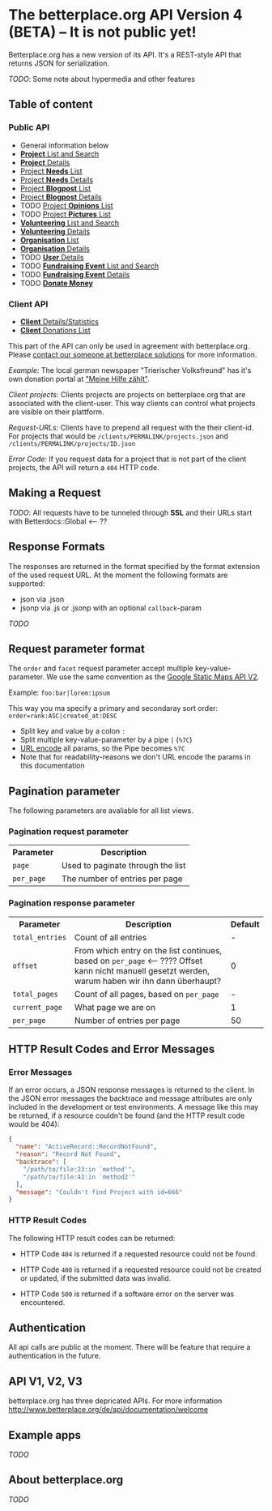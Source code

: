 # The betterplace.org API Version 4 (BETA) – It is not public yet!

Betterplace.org has a new version of its API. It's a REST-style API that returns
JSON for serialization.

*TODO*: Some note about hypermedia and other features


## Table of content

### Public API

* General information below
* [**Project** List and Search](sections/project_list.md)
* [**Project** Details](sections/project_details.md)
* [Project **Needs** List](sections/need_list.md)
* [Project **Needs** Details](sections/need_details.md)
* [Project **Blogpost** List](sections/blog_post_list.md)
* [Project **Blogpost** Details](sections/blog_post_details.md)
* TODO [Project **Opinions** List](sections/opinion_list.md)
* TODO [Project **Pictures** List](sections/picture_list.md)
* [**Volunteering** List and Search](sections/volunteering_list.md)
* [**Volunteering** Details](sections/volunteering_details.md)
* [**Organisation** List](sections/organisation_list.md)
* [**Organisation** Details](sections/organisation_details.md)
* TODO [**User** Details](sections/user_details.md)
* TODO [**Fundraising Event** List and Search](sections/fundraising_event_list.md)
* TODO [**Fundraising Event** Details](sections/fundraising_event_details.md)
* TODO [**Donate Money**](sections/donate_money.md)


### Client API

* [**Client** Details/Statistics](sections/client_details.md)
* [**Client** Donations List](sections/client_donation_list.md)

This part of the API can only be used in agreement with betterplace.org.
Please [contact our someone at betterplace solutions](http://www.betterplace-solutions.de/#buergerzeitung)
for more information.

*Example:* The local german newspaper "Trierischer Volksfreund"
has it's own donation portal at ["Meine Hilfe zählt"](http://www.volksfreund-servicecenter.de/projekte/).

*Client projects:* Clients projects are projects on betterplace.org that are
associated with the client-user. This way clients can control what projects
are visible on their plattform.

*Request-URLs:* Clients have to prepend all request with the their client-id.
For projects that would be `/clients/PERMALINK/projects.json` and `/clients/PERMALINK/projects/ID.json`

*Error Code:* If you request data for a project that is not part of the client
projects, the API will return a `404` HTTP code.


## Making a Request

*TODO*: All requests have to be tunneled through **SSL** and their URLs start with
Betterdocs::Global <-- ??


## Response Formats

The responses are returned in the format specified by the format extension of
the used request URL. At the moment the following formats are supported:

- json via .json
- jsonp via .js or .jsonp with an optional `callback`-param

*TODO*


## Request parameter format

The `order` and `facet` request parameter accept multiple key-value-parameter.
We use the same convention as the [Google Static Maps API V2](https://developers.google.com/maps/documentation/staticmaps/#URL_Parameters).

Example: `foo:bar|lorem:ipsum`

This way you ma specify a primary and secondaray sort order: `order=rank:ASC|created_at:DESC`

* Split key and value by a colon `:`
* Split multiple key-value-parameter by a pipe `|` (`%7C`)
* [URL encode](http://de.wikipedia.org/wiki/URL-Encoding) all params, so the Pipe becomes `%7C`
* Note that for readability-reasons we don't URL encode the params in this documentation


## Pagination parameter

The following parameters are avaliable for all list views.

### Pagination request parameter

<table>
  <tr>
    <th>Parameter</th>
    <th>Description</th>
  </tr>
  <tr>
    <td><code>page</code></td>
    <td>Used to paginate through the list</td>
  </tr>
  <tr>
    <td><code>per_page</code></td>
    <td>The number of entries per page</td>
  </tr>
</table>

### Pagination response parameter

<table>
  <tr>
    <th>Parameter</th>
    <th>Description</th>
    <th>Default</th>
  </tr>
  <tr>
    <td><code>total_entries</code></td>
    <td>Count of all entries</td>
    <td>-</td>
  </tr>
  <tr>
    <td><code>offset</code></td>
    <td>From which entry on the list continues, based on <code>per_page</code> <-- ???? Offset kann nicht manuell gesetzt werden, warum haben wir ihn dann überhaupt?</td>
    <td>0</td>
  </tr>
  <tr>
    <td><code>total_pages</code></td>
    <td>Count of all pages, based on <code>per_page</code></td>
    <td>-</td>
  </tr>
  <tr>
    <td><code>current_page</code></td>
    <td>What page we are on</td>
    <td>1</td>
  </tr>
  <tr>
    <td><code>per_page</code></td>
    <td>Number of entries per page</td>
    <td>50</td>
  </tr>
</table>


## HTTP Result Codes and Error Messages

### Error Messages

If an error occurs, a JSON response messages is returned to the client. In the
JSON error messages the backtrace and message attributes are only included in
the development or test environments. A message like this may be returned, if a
resource couldn't be found (and the HTTP result code would be 404):

```json
{
  "name": "ActiveRecord::RecordNotFound",
  "reason": "Record Not Found",
  "backtrace": [
    "/path/to/file:23:in `method'",
    "/path/to/file:42:in `method2'"
  ],
  "message": "Couldn't find Project with id=666"
}
```

### HTTP Result Codes

The following HTTP result codes can be returned:

- HTTP Code `404` is returned if a requested resource could not be found.

- HTTP Code `400` is returned if a requested resource could not be created or updated, if the
  submitted data was invalid.

- HTTP Code `500` is returned if a software error on the server was encountered.


## Authentication

All api calls are public at the moment.
There will be feature that require a authentication in the future.


## API V1, V2, V3

betterplace.org has three depricated APIs. For more information http://www.betterplace.org/de/api/documentation/welcome


## Example apps

*TODO*


## About betterplace.org

*TODO*
